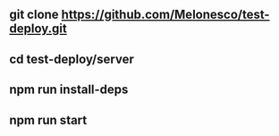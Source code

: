 ## git clone https://github.com/Melonesco/test-deploy.git
## cd test-deploy/server
## npm run install-deps
## npm run start
